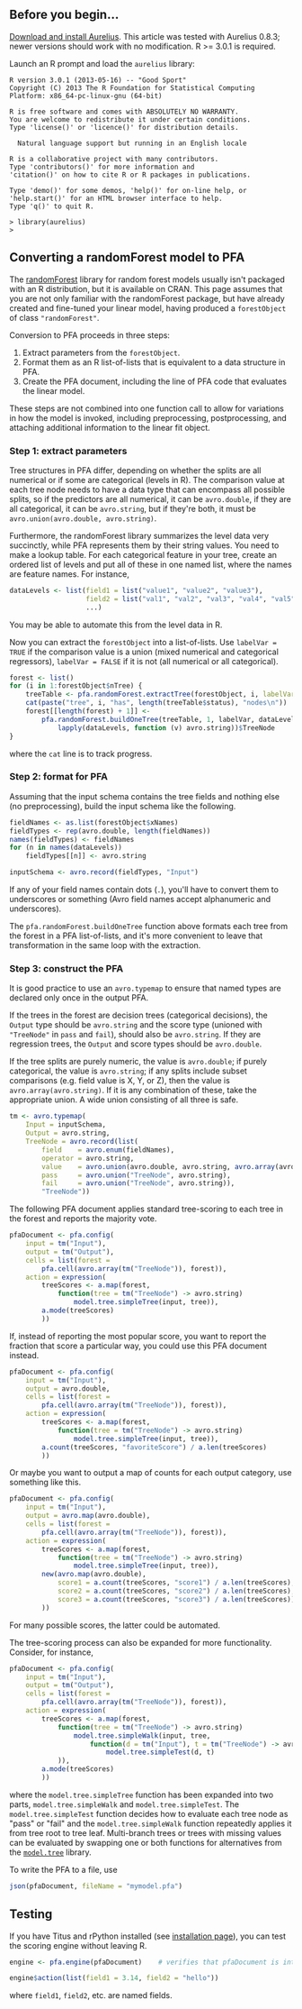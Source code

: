 ## Before you begin...

[Download and install Aurelius](Installation#case-5-you-want-to-use-aurelius-in-r).  This article was tested with Aurelius 0.8.3; newer versions should work with no modification.  R >= 3.0.1 is required.

Launch an R prompt and load the `aurelius` library:

    R version 3.0.1 (2013-05-16) -- "Good Sport"
    Copyright (C) 2013 The R Foundation for Statistical Computing
    Platform: x86_64-pc-linux-gnu (64-bit)

    R is free software and comes with ABSOLUTELY NO WARRANTY.
    You are welcome to redistribute it under certain conditions.
    Type 'license()' or 'licence()' for distribution details.

      Natural language support but running in an English locale

    R is a collaborative project with many contributors.
    Type 'contributors()' for more information and
    'citation()' on how to cite R or R packages in publications.

    Type 'demo()' for some demos, 'help()' for on-line help, or
    'help.start()' for an HTML browser interface to help.
    Type 'q()' to quit R.

    > library(aurelius)
    >

## Converting a randomForest model to PFA

The [randomForest](https://cran.r-project.org/web/packages/randomForest/index.html) library for random forest models usually isn't packaged with an R distribution, but it is available on CRAN. This page assumes that you are not only familiar with the randomForest package, but have already created and fine-tuned your linear model, having produced a `forestObject` of class `"randomForest"`.

Conversion to PFA proceeds in three steps:

   1. Extract parameters from the `forestObject`.
   2. Format them as an R list-of-lists that is equivalent to a data structure in PFA.
   3. Create the PFA document, including the line of PFA code that evaluates the linear model.

These steps are not combined into one function call to allow for variations in how the model is invoked, including preprocessing, postprocessing, and attaching additional information to the linear fit object.

### Step 1: extract parameters

Tree structures in PFA differ, depending on whether the splits are all numerical or if some are categorical (levels in R). The comparison value at each tree node needs to have a data type that can encompass all possible splits, so if the predictors are all numerical, it can be `avro.double`, if they are all categorical, it can be `avro.string`, but if they're both, it must be `avro.union(avro.double, avro.string)`.

Furthermore, the randomForest library summarizes the level data very succinctly, while PFA represents them by their string values. You need to make a lookup table. For each categorical feature in your tree, create an ordered list of levels and put all of these in one named list, where the names are feature names. For instance,

```R
dataLevels <- list(field1 = list("value1", "value2", "value3"),
                   field2 = list("val1", "val2", "val3", "val4", "val5"),
                   ...)
```

You may be able to automate this from the level data in R.

Now you can extract the `forestObject` into a list-of-lists. Use `labelVar = TRUE` if the comparison value is a union (mixed numerical and categorical regressors), `labelVar = FALSE` if it is not (all numerical or all categorical).

```R
forest <- list()
for (i in 1:forestObject$nTree) {
    treeTable <- pfa.randomForest.extractTree(forestObject, i, labelVar = TRUE)
    cat(paste("tree", i, "has", length(treeTable$status), "nodes\n"))
    forest[[length(forest) + 1]] <-
        pfa.randomForest.buildOneTree(treeTable, 1, labelVar, dataLevels,
            lapply(dataLevels, function (v) avro.string))$TreeNode
}
```

where the `cat` line is to track progress.

### Step 2: format for PFA

Assuming that the input schema contains the tree fields and nothing else (no preprocessing), build the input schema like the following.

```R
fieldNames <- as.list(forestObject$xNames)
fieldTypes <- rep(avro.double, length(fieldNames))
names(fieldTypes) <- fieldNames
for (n in names(dataLevels))
    fieldTypes[[n]] <- avro.string

inputSchema <- avro.record(fieldTypes, "Input")
```

If any of your field names contain dots (`.`), you'll have to convert them to underscores or something (Avro field names accept alphanumeric and underscores).

The `pfa.randomForest.buildOneTree` function above formats each tree from the forest in a PFA list-of-lists, and it's more convenient to leave that transformation in the same loop with the extraction.

### Step 3: construct the PFA

It is good practice to use an `avro.typemap` to ensure that named types are declared only once in the output PFA.

If the trees in the forest are decision trees (categorical decisions), the `Output` type should be `avro.string` and the score type (unioned with `"TreeNode"` in `pass` and `fail`), should also be `avro.string`. If they are regression trees, the `Output` and score types should be `avro.double`.

If the tree splits are purely numeric, the value is `avro.double`; if purely categorical, the value is `avro.string`; if any splits include subset comparisons (e.g. field value is X, Y, or Z), then the value is `avro.array(avro.string)`. If it is any combination of these, take the appropriate union. A wide union consisting of all three is safe.

```R
tm <- avro.typemap(
    Input = inputSchema,
    Output = avro.string,
    TreeNode = avro.record(list(
        field    = avro.enum(fieldNames),
        operator = avro.string,
        value    = avro.union(avro.double, avro.string, avro.array(avro.string)),
        pass     = avro.union("TreeNode", avro.string),
        fail     = avro.union("TreeNode", avro.string)),
        "TreeNode"))
```

The following PFA document applies standard tree-scoring to each tree in the forest and reports the majority vote.

```R
pfaDocument <- pfa.config(
    input = tm("Input"),
    output = tm("Output"),
    cells = list(forest =
        pfa.cell(avro.array(tm("TreeNode")), forest)),
    action = expression(
        treeScores <- a.map(forest,
            function(tree = tm("TreeNode") -> avro.string)
                model.tree.simpleTree(input, tree)),
        a.mode(treeScores)
        ))
```

If, instead of reporting the most popular score, you want to report the fraction that score a particular way, you could use this PFA document instead.

```R
pfaDocument <- pfa.config(
    input = tm("Input"),
    output = avro.double,
    cells = list(forest =
        pfa.cell(avro.array(tm("TreeNode")), forest)),
    action = expression(
        treeScores <- a.map(forest,
            function(tree = tm("TreeNode") -> avro.string)
                model.tree.simpleTree(input, tree)),
        a.count(treeScores, "favoriteScore") / a.len(treeScores)
        ))
```

Or maybe you want to output a map of counts for each output category, use something like this.

```R
pfaDocument <- pfa.config(
    input = tm("Input"),
    output = avro.map(avro.double),
    cells = list(forest =
        pfa.cell(avro.array(tm("TreeNode")), forest)),
    action = expression(
        treeScores <- a.map(forest,
            function(tree = tm("TreeNode") -> avro.string)
                model.tree.simpleTree(input, tree)),
        new(avro.map(avro.double),
            score1 = a.count(treeScores, "score1") / a.len(treeScores),
            score2 = a.count(treeScores, "score2") / a.len(treeScores),
            score3 = a.count(treeScores, "score3") / a.len(treeScores))
        ))
```

For many possible scores, the latter could be automated.

The tree-scoring process can also be expanded for more functionality. Consider, for instance,

```R
pfaDocument <- pfa.config(
    input = tm("Input"),
    output = tm("Output"),
    cells = list(forest =
        pfa.cell(avro.array(tm("TreeNode")), forest)),
    action = expression(
        treeScores <- a.map(forest,
            function(tree = tm("TreeNode") -> avro.string)
                model.tree.simpleWalk(input, tree,
                    function(d = tm("Input"), t = tm("TreeNode") -> avro.boolean)
                        model.tree.simpleTest(d, t)
            )),
        a.mode(treeScores)
        ))
```

where the `model.tree.simpleTree` function has been expanded into two parts, `model.tree.simpleWalk` and `model.tree.simpleTest`. The `model.tree.simpleTest` function decides how to evaluate each tree node as "pass" or "fail" and the `model.tree.simpleWalk` function repeatedly applies it from tree root to tree leaf. Multi-branch trees or trees with missing values can be evaluated by swapping one or both functions for alternatives from the [`model.tree`](http://dmg.org/pfa/docs/library/#lib:model.tree) library.

To write the PFA to a file, use

```R
json(pfaDocument, fileName = "mymodel.pfa")
```

## Testing

If you have Titus and rPython installed (see [installation page](Installation#case-5-you-want-to-use-aurelius-in-r)), you can test the scoring engine without leaving R.

```R
engine <- pfa.engine(pfaDocument)    # verifies that pfaDocument is internally consistent

engine$action(list(field1 = 3.14, field2 = "hello"))
```

where `field1`, `field2`, etc. are named fields.